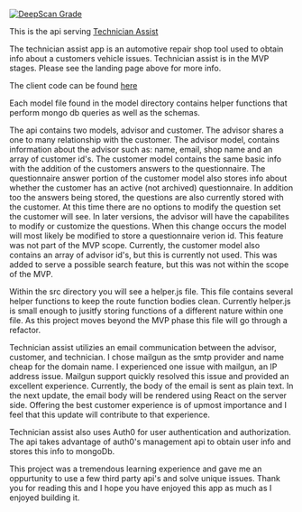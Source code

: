 
[![DeepScan Grade](https://deepscan.io/api/projects/1288/branches/3453/badge/grade.svg)](https://deepscan.io/dashboard/#view=project&pid=1288&bid=3453)

This is the api serving [Technician Assist](https://www.technician-assist.com/)

The technician assist app is an automotive repair shop tool used to obtain info
about a customers vehicle issues.  Technician assist is in the MVP stages.  Please
see the landing page above for more info.

The client code can be found [here](https://github.com/sretundijr/final-capstone)

Each model file found in the model directory contains helper functions that perform mongo db queries as well as the schemas.

The api contains two models, advisor and customer.  The advisor shares a one to many 
relationship with the customer.  The advisor model, contains information about the 
advisor such as: name, email, shop name and an array of customer id's.  The customer
model contains the same basic info with the addition of the customers answers to the
questionnaire.  The questionnaire answer portion of the customer model also stores 
info about whether the customer has an active (not archived) questionnaire.  In addition too the answers being stored, the questions are also currently stored with the customer. At this time there are no options to modify the question set the customer will see.  In later versions, the advisor will have the capabilites to modify or customize the questions.  When this change occurs the model will most likely be modified to store a questionnaire verion id.  This feature was not part of the MVP scope.  Currently, the customer model also contains an array of advisor id's, but this is currently not used.  This was added to serve a possible search feature, but this was not within the scope of the MVP.

Within the src directory you will see a helper.js file.  This file contains several helper functions to keep the route function bodies clean.  Currently helper.js is small enough to jusitfy storing functions of a different nature within one file.  As this project moves beyond the MVP phase this file will go through a refactor.

Technician assist utilizies an email communication between the advisor, customer, and 
technician.  I chose mailgun as the smtp provider and name cheap for the domain name.  I experienced one issue with mailgun, an IP address issue.  Mailgun support quickly resolved this issue and provided an excellent experience.  Currently, the body of the email is sent as plain text.  In the next update, the email body will be rendered using React on the server side.  Offering the best customer experience is of upmost importance and I feel that this update will contribute to that experience.

Technician assist also uses Auth0 for user authentication and authorization.  The api
takes advantage of auth0's management api to obtain user info and stores this info
to mongoDb.

This project was a tremendous learning experience and gave me an oppurtunity to use
a few third party api's and solve unique issues.  Thank you for reading this and I hope you have enjoyed this app as much as I enjoyed building it.